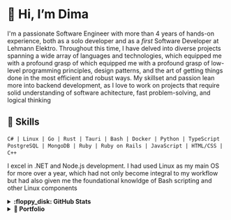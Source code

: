 # 👋 Hi, I’m Dima

I'm a passionate Software Engineer with more than 4 years of hands-on experience, both as a solo developer and as a *first* Software Developer at Lehmann Elektro. Throughout this time, I have delved
into diverse projects spanning a wide array of languages and technologies, which equipped me with a profound grasp of 
which equipped me with a profound grasp of low-level programming principles, design patterns, and the art of getting things done in the most efficient and robust ways. 
My skillset and passion lean more into backend development, as I love to work on projects that require solid understanding of
software achitecture, fast problem-solving, and logical thinking

## 🔧 Skills

```text
C# | Linux | Go | Rust | Tauri | Bash | Docker | Python | TypeScript
PostgreSQL | MongoDB | Ruby | Ruby on Rails | JavaScript | HTML/CSS | C++
```

I excel in .NET and Node.js development.
I had used Linux as my main OS for more over a year, which had not only become integral to my workflow but had also given me the foundational knowldge of Bash scripting and other Linux components

<details>
    <summary><b>:floppy_disk: GitHub Stats</b></summary>
<div align="center">
    <img src="http://github-profile-summary-cards.vercel.app/api/cards/profile-details?username=d1msk1y&theme=transparent"/>
    <img src="http://github-profile-summary-cards.vercel.app/api/cards/stats?username=d1msk1y&theme=transparent" />
    <a href="https://git.io/streak-stats"><img src="https://streak-stats.demolab.com?user=d1msk1y&theme=transparent&hide_border=true&card_width=357&hide_total_contributions=true" alt="GitHub Streak" /></a>
</div>

 </details>

[//]: # (portfolio section)
<details>
    <summary><b>📂 Portfolio</b></summary>
    <div>

   <details>
        <summary><b>‎ ‎ ‎ ‎ ‎ ‎ ‎ ‎📦 Lehmann Connector (v2.0)</b></summary>
        <h3>Lehmann Connector (v2.0)</h3>
        <p>A .NET application designed to streamline the management of incoming calls for On-Call Support by displaying the caller's customer information. Originally integrated with 3CX, a business phone system, I contributed to the project by developing the integration with Microsoft Teams, alongside other miscellaneous features. Additionally, I played a key role in revamping the licensing system by developing a Cloud Licensing Service hosted on Azure Functions.</p>
        <p><b>Role:</b> Backend .NET Developer</p>
        <p><b>Company:</b> A-Lehmann-Elektro-AG</p>
        <img src="portfolio/connector/connector.png" alt="Lehmann Connector Image">
    </details>
    <details>
        <summary><b>‎ ‎ ‎ ‎ ‎ ‎ ‎ ‎📦 Aepli Solar</b></summary>
        <h3>Aepli Solar</h3>
        <p>A web application for solar energy visualization, allowing users to monitor real-time data from solar panels. My contributions to this project laid the groundwork for the development of a related Grafana plugin, enhancing data visualization capabilities.</p>
        <p><b>Role:</b> Full-Stack node.js Developer</p>
        <p><b>Company:</b> A-Lehmann-Elektro-AG</p>
        <img src="portfolio/aepli-solar/img.png" alt="Aepli Solar Image">
    </details>
    <details>
        <summary><b>‎ ‎ ‎ ‎ ‎ ‎ ‎ ‎📦 Grafana Solar Flow</b></summary>
        <h3>Grafana Solar Flow</h3>
        <p>A custom Grafana plugin for visualizing real-time solar panel data, displaying the current production, usage, and waste ratios. The plugin is built using TypeScript and leverages the Grafana SDK to interact with the Grafana backend, providing an intuitive and informative dashboard for solar energy management.</p>
        <p><b>Role:</b> Database Plugin Developer</p>
        <p><b>Company:</b> A-Lehmann-Elektro-AG</p>
        <h4>GitHub: <a href="https://github.com/A-Lehmann-Elektro-AG/solar-flow-grafana">A-Lehmann-Elektro-AG/solar-flow-grafana</a></h4>
        <img src="portfolio/grafana-solar-flow/demo.gif" alt="Grafana Solar Flow Demo">
    </details>
    <details>
        <summary><b>‎ ‎ ‎ ‎ ‎ ‎ ‎ ‎📦 Lehmann Stylized Pac-Man Clone</b></summary>
        <h3>Lehmann Stylized Pac-Man Clone</h3>
        <p>A custom clone of the classic arcade game "Pac-Man," designed and stylized to align with lehmann's brand identity. Developed in C# using Unity, this project included a leaderboard feature, custom levels, and ghost designs that represented sponsors and the company’s branding, making it a unique marketing tool.</p>
        <p><b>Role:</b> Unity Game Developer</p>
        <p><b>Company:</b> A-Lehmann-Elektro-AG</p>
        <img src="portfolio/pacman/menu.png" alt="Pac-Man Menu">
        <img src="portfolio/pacman/tutorial.png" alt="Pac-Man Tutorial">
        <img src="portfolio/pacman/lehmann.png" alt="Pac-Man Lehmann">
        <img src="portfolio/pacman/frightened.png" alt="Pac-Man Frightened">
    </details>
    <details>
        <summary><b>‎ ‎ ‎ ‎ ‎ ‎ ‎ ‎📦 Fusion Solar</b></summary>
        <h3>Fusion Solar</h3>
        <p>A solar energy visualization web application that I contributed to, featuring customizable color palettes and iconography. This tool allows users to monitor and visualize solar energy production and usage with a tailored interface that fits various branding requirements.</p>
        <p><b>Role:</b> Full-Stack node.js Developer</p>
        <p><b>Company:</b> A-Lehmann-Elektro-AG</p>
        <img src="portfolio/fusion-solar/image.png" alt="Fusion Solar Image">
    </details>
    </div>
</details>

